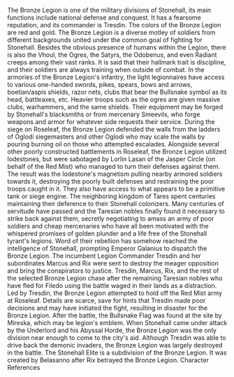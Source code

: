 The Bronze Legion is one of the military divisions of Stonehall, its main functions include national defense and conquest. It has a fearsome reputation, and its commander is Tresdin. The colors of the Bronze Legion are red and gold.
The Bronze Legion is a diverse motley of soldiers from different backgrounds united under the common goal of fighting for Stonehall. Besides the obvious presence of humans within the Legion, there is also the Vhoul, the Ogres, the Satyrs, the Odobenus, and even Radiant creeps among their vast ranks.
It is said that their hallmark trait is discipline, and their soldiers are always training when outside of combat.
In the armories of the Bronze Legion's infantry, the light legionnaires have access to various one-handed swords, pikes, spears, bows and arrows, boetian/aspis shields, razor nets, clubs that bear the Bullsnake symbol as its head, battleaxes, etc. Heavier troops such as the ogres are given massive clubs, warhammers, and the same shields. Their equipment may be forged by Stonehall's blacksmiths or from mercenary Smeevils, who forge weapons and armor for whatever side requests their service.
During the siege on Roseleaf, the Bronze Legion defended the walls from the ladders of Oglodi siegemasters and other Oglodi who may scale the walls by pouring burning oil on those who attempted escalades. Alongside several other poorly constructed battlements in Roseleaf, the Bronze Legion utilized lodestones, but were sabotaged by Lorlin Lasan of the Jasper Circle (on behalf of the Red Mist) who managed to turn their defenses against them. The result was the lodestone's magnetism pulling nearby armored soldiers towards it, destroying the poorly built defenses and restraining the poor troops caught in it. They also have access to what appears to be a primitive tank or siege engine.
The neighboring kingdom of Tares spent centuries maintaining their deference to their Stonehall colonizers. Many centuries of servitude have passed and the Taresian nobles finally found it necessary to strike back against them, secretly negotiating to amass an army of poor soldiers and cheap mercenaries who have all been motivated with the whispered promises of golden plunder and a life free of the Stonehall tyrant's legions.
Word of their rebellion has somehow reached the intelligence of Stonehall, prompting Emperor Galanius to dispatch the Bronze Legion. The incumbent Legion Commander Tresdin and her subordinates Marcus and Rix were sent to destroy the meager opposition and bring the conspirators to justice.
Tresdin, Marcus, Rix, and the rest of the selected Bronze Legion chase after the remaining Taresian nobles who have fled for Filedo using the battle waged in their lands as a distraction.
Led by Tresdin, the Bronze Legion attempted to hold off the Red Mist army at Roseleaf. Details are scarce, save for hints that Tresdin made poor decisions and may have initiated the fight, resulting in disaster for the Bronze Legion. After the battle, the Bullsnake Flag was found at the site by Mireska, which may be legion's emblem.
When Stonehall came under attack by the  Underlord and his Abyssal Horde, the Bronze Legion was the only division near enough to come to the city's aid. Although Tresdin was able to drive back the demonic invaders, the Bronze Legion was largely destroyed in the battle.
The Stonehall Elite is a subdivision of the Bronze Legion. It was created by Belasanno after Rix betrayed the Bronze Legion.
Character References
